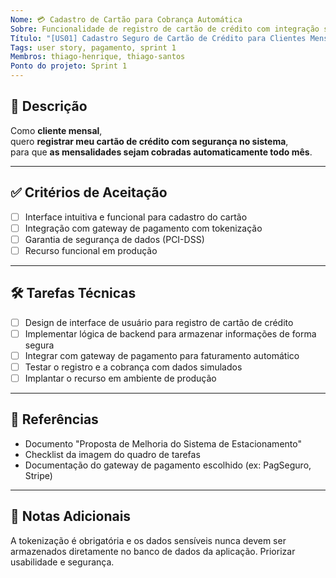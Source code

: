 ```yaml
---
Nome: 💳 Cadastro de Cartão para Cobrança Automática
Sobre: Funcionalidade de registro de cartão de crédito com integração segura de pagamento
Título: "[US01] Cadastro Seguro de Cartão de Crédito para Clientes Mensais"
Tags: user story, pagamento, sprint 1
Membros: thiago-henrique, thiago-santos
Ponto do projeto: Sprint 1
---
```


## 🎯 Descrição
Como **cliente mensal**,  
quero **registrar meu cartão de crédito com segurança no sistema**,  
para que **as mensalidades sejam cobradas automaticamente todo mês**.

---

## ✅ Critérios de Aceitação
- [ ] Interface intuitiva e funcional para cadastro do cartão
- [ ] Integração com gateway de pagamento com tokenização
- [ ] Garantia de segurança de dados (PCI-DSS)
- [ ] Recurso funcional em produção

---

## 🛠 Tarefas Técnicas
- [ ] Design de interface de usuário para registro de cartão de crédito
- [ ] Implementar lógica de backend para armazenar informações de forma segura
- [ ] Integrar com gateway de pagamento para faturamento automático
- [ ] Testar o registro e a cobrança com dados simulados
- [ ] Implantar o recurso em ambiente de produção

---

## 🔗 Referências
- Documento "Proposta de Melhoria do Sistema de Estacionamento"
- Checklist da imagem do quadro de tarefas
- Documentação do gateway de pagamento escolhido (ex: PagSeguro, Stripe)

---

## 🧠 Notas Adicionais
A tokenização é obrigatória e os dados sensíveis nunca devem ser armazenados diretamente no banco de dados da aplicação. Priorizar usabilidade e segurança.

